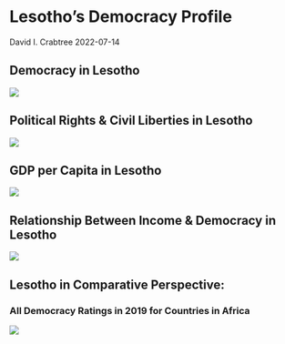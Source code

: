 Lesotho’s Democracy Profile
================
David I. Crabtree
2022-07-14

## Democracy in Lesotho

![](C:\Users\David\Desktop\PROGRA~1\FILESA~1\CFSS\hw06\reports\LESOTH~1/figure-gfm/Demscore-1.png)<!-- -->

## Political Rights & Civil Liberties in Lesotho

![](C:\Users\David\Desktop\PROGRA~1\FILESA~1\CFSS\hw06\reports\LESOTH~1/figure-gfm/Political%20Rights%20&%20Civil%20Libs-1.png)<!-- -->

## GDP per Capita in Lesotho

![](C:\Users\David\Desktop\PROGRA~1\FILESA~1\CFSS\hw06\reports\LESOTH~1/figure-gfm/GDP%20per%20Capita-1.png)<!-- -->

## Relationship Between Income & Democracy in Lesotho

![](C:\Users\David\Desktop\PROGRA~1\FILESA~1\CFSS\hw06\reports\LESOTH~1/figure-gfm/Income%20&%20Dem-1.png)<!-- -->

## Lesotho in Comparative Perspective:

### All Democracy Ratings in 2019 for Countries in Africa

![](C:\Users\David\Desktop\PROGRA~1\FILESA~1\CFSS\hw06\reports\LESOTH~1/figure-gfm/Democracy%20in%20Comparative%20Perspective-1.png)<!-- -->

